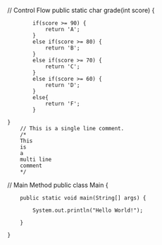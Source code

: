 // Control Flow
    public static char grade(int score) {
            
            if(score >= 90) {
                return 'A';
            }
            else if(score >= 80) {
                return 'B';
            }
            else if(score >= 70) {
                return 'C';
            }
            else if(score >= 60) {
                return 'D';
            }
            else{
                return 'F';
            }

    }
        // This is a single line comment.
        /*
        This 
        is 
        a 
        multi line
        comment
        */
// Main Method
    public class Main {

        public static void main(String[] args) {

            System.out.println("Hello World!");

        }

    }
